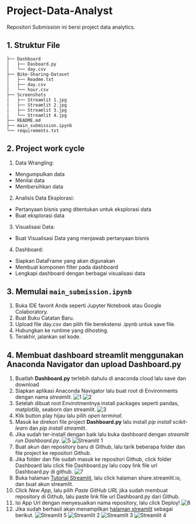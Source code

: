 # Project-Data-Analyst

Repositori Submission ini bersi project data analytics.

## 1. Struktur File
```
├── Dashboard
│   ├── Dasboard.py
│   └── day.csv
├── Bike-Sharing-Dataset
│   ├── Readme.txt
│   ├── day.csv
|   └── hour.csv
├── Screenshots
|   ├── Streamlit 1.jpg
|   ├── Streamlit 2.jpg
|   ├── Streamlit 3.jpg
|   └── Streamlit 4.jpg
├── README.md
├── main_submission.ipynb
└── requirements.txt
```

## 2. Project work cycle
1. Data Wrangling:
  - Mengumpulkan data
  - Menilai data
  - Membersihkan data
2. Analisis Data Eksplorasi:
  - Pertanyaan bisnis yang ditentukan untuk eksplorasi data
  - Buat eksplorasi data
3. Visualisasi Data:
  - Buat Visualisasi Data yang menjawab pertanyaan bisnis
4. Dashboard:
  - Siapkan DataFrame yang akan digunakan
  - Membuat komponen filter pada dashboard
  - Lengkapi dashboard dengan berbagai visualisasi data

## 3. Memulai `main_submission.ipynb`
1. Buka IDE favorit Anda seperti Jupyter Notebook atau Google Colaboratory.
2. Buat Buku Catatan Baru.
3. Upload file day.csv dan pilih file berekstensi .ipynb untuk save file.
4. Hubungkan ke runtime yang dihosting.
5. Terakhir, jalankan sel kode.

## 4. Membuat dashboard streamlit menggunakan Anaconda Navigator dan upload Dashboard.py

1. Buatlah **Dashboard.py** terlebih dahulu di anaconda cloud lalu save dan download
2. Siapkan aplikasi Anaconda Navigator lalu buat root di Environments dengan nama _streamlit_.
![1](https://github.com/muhamzahf/Project-Data-Analyst/assets/70090797/99f0888d-ca0e-4aaa-b5c7-83c8c50cc2e9)
![2](https://github.com/muhamzahf/Project-Data-Analyst/assets/70090797/c810e536-c5f4-4328-92c7-9819beef7a5c)
3. Setelah dibuat root Envirotmentnya install packages seperti pandas, matplotlib, seaborn dan streamlit.
![3](https://github.com/muhamzahf/Project-Data-Analyst/assets/70090797/18f8c9f4-57d2-45b5-88a9-7dd652fdbcff)
4. Klik button play hijau lalu pilih _open terminal_.
5. Masuk ke direkori file project **Dashboard.py** lalu install _pip install scikit-learn_ dan _pip install streamlit_.
6. Jika sudah ter-install dengan baik lalu buka dashboard dengan _streamlit run Dashboard.py_.
![5](https://github.com/muhamzahf/Project-Data-Analyst/assets/70090797/771854a8-fdd6-490f-a20a-d7404e30357c)
![Streamlit 1](https://github.com/muhamzahf/Project-Data-Analyst/assets/70090797/cc00843e-a15a-46f9-b2f8-d4bed750f2b2)
7. Buat akun dan repository baru di Github, lalu tarik beberapa folder dan file project ke repositori Github.
8. Jika folder dan file sudah masuk ke repositori Github, click folder Dashboard lalu click file Dashboard.py lalu copy link file url Dashboard.py di github.
![7](https://github.com/muhamzahf/Project-Data-Analyst/assets/70090797/f5f5b4f4-b4ed-44d6-95de-9c961240c905)
9. Buka halaman [Tutorial Streamlit](https://docs.streamlit.io/knowledge-base/tutorials/deploy), lalu click halaman share.streamlit.io, dan buat akun streamlit.
10. Click _New App_, lalu pilih _Paste GitHub URL_ jika sudah membuat repository di Github, lalu paste link file url Dashboard.py dari Github.
11. Isi App Url dengan menyesuaikan nama repository, lalu click Deploy!
![8](https://github.com/muhamzahf/Project-Data-Analyst/assets/70090797/18a23fe1-42cc-4f3c-aa20-24f41682b496)  
12. Jika sudah berhasil akan menampilkan [halaman streamlit](https://dashboardpy-muhamzah-project-data-analyst.streamlit.app/) sebagai berikut.
![Streamlit 5](https://github.com/muhamzahf/Project-Data-Analyst/assets/70090797/f3ded6c8-8cfc-49af-bc16-53bd4b9eca97)
![Streamlit 2](https://github.com/muhamzahf/Project-Data-Analyst/assets/70090797/302c8a8d-b2c8-468a-984b-66c0cdaebc99)
![Streamlit 3](https://github.com/muhamzahf/Project-Data-Analyst/assets/70090797/102978c3-0648-44c8-8119-669ca84b21a2)
![Streamlit 4](https://github.com/muhamzahf/Project-Data-Analyst/assets/70090797/2ab47583-1991-4ede-901a-fe242efe6e20)
    

